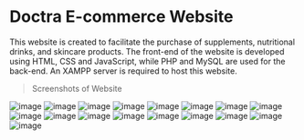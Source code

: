 # Doctra E-commerce Website
This website is created to facilitate the purchase of supplements, nutritional drinks, and skincare products. The front-end of the website is developed using HTML, CSS and JavaScript, while PHP and MySQL are used for the back-end. An XAMPP server is required to host this website.

> Screenshots of Website

![image](https://user-images.githubusercontent.com/106059007/210719708-69b0c2c0-00f9-48d8-932d-989bbc91b847.png)
![image](https://user-images.githubusercontent.com/106059007/210719797-6398fb8e-ca02-4fea-8d5b-f432f5f638e7.png)
![image](https://user-images.githubusercontent.com/106059007/210719873-9b52b651-1d5e-4607-b7c3-0a6c1120e9e4.png)
![image](https://user-images.githubusercontent.com/106059007/210719958-065459c1-50a6-45b3-b282-6616d39b234d.png)
![image](https://user-images.githubusercontent.com/106059007/210720068-6d70349b-bbdd-4412-b968-4298832edda3.png)
![image](https://user-images.githubusercontent.com/106059007/210720335-c6c47e4d-fc9a-417f-a729-c5a7bcbf22c5.png)
![image](https://user-images.githubusercontent.com/106059007/210720734-1a6a637c-00b1-4273-afdb-d404ff48e7c9.png)
![image](https://user-images.githubusercontent.com/106059007/210720910-89022e39-f641-42c0-a072-e48a53390225.png)
![image](https://user-images.githubusercontent.com/106059007/210720987-73ea993d-7f12-4753-bdb9-7399f8dc2e57.png)
![image](https://user-images.githubusercontent.com/106059007/210721187-8c61e530-4d1e-461f-bc45-47eaa95de983.png)
![image](https://user-images.githubusercontent.com/106059007/210721263-77029a4c-3ed2-48ad-9565-112ea5f47b6d.png)
![image](https://user-images.githubusercontent.com/106059007/210721299-e60e7b6b-0310-4ae1-86f7-46afac85ab4c.png)
![image](https://user-images.githubusercontent.com/106059007/210721365-ca51ee36-4d9d-4060-9a66-c5c2969c4473.png)
![image](https://user-images.githubusercontent.com/106059007/210721450-97c5165c-e779-4512-853c-545f5daa6ba8.png)
![image](https://user-images.githubusercontent.com/106059007/210721489-e56f8d31-e59f-4da6-9c46-fe7f1e876d79.png)
![image](https://user-images.githubusercontent.com/106059007/210721589-8b03b10e-ba44-4e4e-b8fe-adec57b20d1d.png)
![image](https://user-images.githubusercontent.com/106059007/210721764-9eae283b-297e-4f68-87f9-04dfc5d0cd0c.png)

